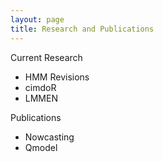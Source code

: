 ```yaml
---
layout: page
title: Research and Publications
---
```


Current Research

  - HMM Revisions
  - cimdoR
  - LMMEN

Publications

  - Nowcasting
  - Qmodel
  